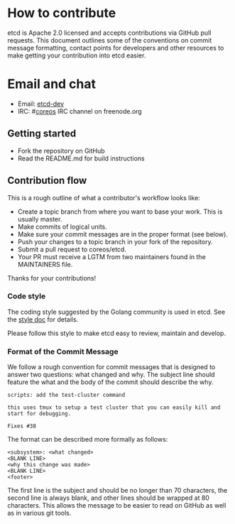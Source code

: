 # How to contribute

etcd is Apache 2.0 licensed and accepts contributions via GitHub pull requests. This document outlines some of the conventions on commit message formatting, contact points for developers and other resources to make getting your contribution into etcd easier.

# Email and chat

- Email: [etcd-dev](https://groups.google.com/forum/?hl=en#!forum/etcd-dev)
- IRC: #[coreos](irc://irc.freenode.org:6667/#coreos) IRC channel on freenode.org

## Getting started

- Fork the repository on GitHub
- Read the README.md for build instructions

## Contribution flow

This is a rough outline of what a contributor's workflow looks like:

- Create a topic branch from where you want to base your work. This is usually master.
- Make commits of logical units.
- Make sure your commit messages are in the proper format (see below).
- Push your changes to a topic branch in your fork of the repository.
- Submit a pull request to coreos/etcd.
- Your PR must receive a LGTM from two maintainers found in the MAINTAINERS file.

Thanks for your contributions!

### Code style

The coding style suggested by the Golang community is used in etcd. See the [style doc](https://code.google.com/p/go-wiki/wiki/CodeReviewComments) for details.

Please follow this style to make etcd easy to review, maintain and develop.

### Format of the Commit Message

We follow a rough convention for commit messages that is designed to answer two
questions: what changed and why. The subject line should feature the what and
the body of the commit should describe the why.

```
scripts: add the test-cluster command

this uses tmux to setup a test cluster that you can easily kill and
start for debugging.

Fixes #38
```

The format can be described more formally as follows:

```
<subsystem>: <what changed>
<BLANK LINE>
<why this change was made>
<BLANK LINE>
<footer>
```

The first line is the subject and should be no longer than 70 characters, the
second line is always blank, and other lines should be wrapped at 80 characters.
This allows the message to be easier to read on GitHub as well as in various
git tools.

